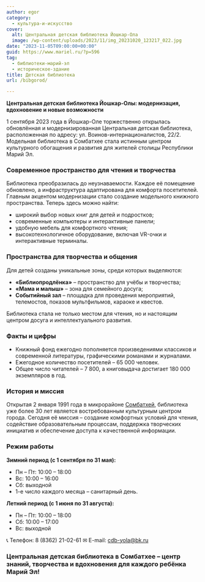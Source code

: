 ```yaml
---
author: egor
category:
  - культура-и-искусство
cover:
  alt: Центральная детская библиотека Йошкар-Ола
  image: /wp-content/uploads/2023/11/img_20231020_123217_022.jpg
date: "2023-11-05T09:00:00+00:00"
guid: https://www.mariel.ru/?p=596
tag:
  - библиотеки-марий-эл
  - историческое-здание
title: Детская библиотека
url: /bibgorod/

---
```

**Центральная детская библиотека Йошкар-Олы: модернизация, вдохновение и новые возможности**

1 сентября 2023 года в Йошкар-Оле торжественно открылась обновлённая и модернизированная Центральная детская библиотека, расположенная по адресу: ул. Воинов-интернационалистов, 22/2. Модельная библиотека в Сомбатхее стала истинным центром культурного обогащения и развития для жителей столицы Республики Марий Эл.

### Современное пространство для чтения и творчества

Библиотека преобразилась до неузнаваемости. Каждое её помещение обновлено, а инфраструктура адаптирована для комфорта посетителей. Главным акцентом модернизации стало создание модельного книжного пространства. Теперь здесь можно найти:

- широкий выбор новых книг для детей и подростков;
- современные компьютеры и интерактивные панели;
- удобную мебель для комфортного чтения;
- высокотехнологичное оборудование, включая VR-очки и интерактивные терминалы.

### Пространства для творчества и общения

Для детей созданы уникальные зоны, среди которых выделяются:

- **«Библиопродлёнка»** – пространство для учёбы и творчества;
- **«Мама и малыш»** – зона для семейного досуга;
- **Событийный зал** – площадка для проведения мероприятий, телемостов, показов мультфильмов, караоке и квестов.

Библиотека стала не только местом для чтения, но и настоящим центром досуга и интеллектуального развития.

### Факты и цифры

- Книжный фонд ежегодно пополняется произведениями классиков и современной литературы, графическими романами и журналами.
- Ежегодное количество посетителей – 65 000 человек.
- Общее число читателей – 7 800, а книговыдача достигает 180 000 экземпляров в год.

### История и миссия

Открытая 2 января 1991 года в микрорайоне [Сомбатхей](/sombathej/), библиотека уже более 30 лет является востребованным культурным центром города. Сегодня её миссия – создание комфортных условий для чтения, содействие образовательным процессам, поддержка творческих инициатив и обеспечение доступа к качественной информации.

### Режим работы

 **Зимний период (с 1 сентября по 31 мая):**

- Пн – Пт: 10:00 – 18:00
- Вс: 10:00 – 16:00
- Сб: выходной
- 1-е число каждого месяца – санитарный день.

**Летний период (с 1 июня по 31 августа):**

- Пн – Пт: 10:00 – 18:00
- Сб: 10:00 – 17:00
- Вс: выходной

📞 Телефон: 8 (8362) 21-02-61
✉ E-mail: [cdb-yola@bk.ru](mailto:cdb-yola@bk.ru)

### Центральная детская библиотека в Сомбатхее – центр знаний, творчества и вдохновения для каждого ребёнка Марий Эл!
